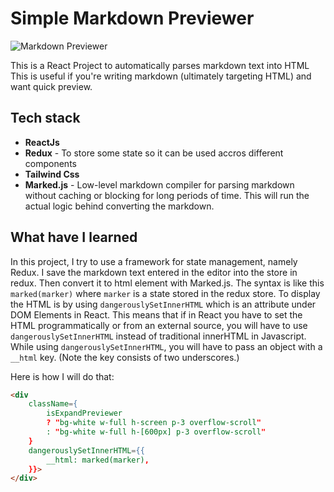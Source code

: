 # Simple Markdown Previewer

![Markdown Previewer](https://media.giphy.com/media/jfeuSrwQQb4x7VPMep/giphy.gif)

This is a React Project to automatically parses markdown text into HTML This is useful if you're writing markdown (ultimately targeting HTML) and want quick preview.

## Tech stack

- **ReactJs**
- **Redux** - To store some state so it can be used accros different components
- **Tailwind Css**
- **Marked.js** - Low-level markdown compiler for parsing markdown without caching or blocking for long periods of time. This will run the actual logic behind converting the markdown.

## What have I learned

In this project, I try to use a framework for state management, namely Redux. I save the markdown text entered in the editor into the store in redux. Then convert it to html element with Marked.js. The syntax is like this `marked(marker)` where `marker` is a state stored in the redux store. To display the HTML is by using `dangerouslySetInnerHTML` which is an attribute under DOM Elements in React. This means that if in React you have to set the HTML programmatically or from an external source, you will have to use `dangerouslySetInnerHTML` instead of traditional innerHTML in Javascript. While using `dangerouslySetInnerHTML`, you will have to pass an object with a `__html` key. (Note the key consists of two underscores.)

Here is how I will do that:

```html
<div
    className={
        isExpandPreviewer
        ? "bg-white w-full h-screen p-3 overflow-scroll"
        : "bg-white w-full h-[600px] p-3 overflow-scroll"
    }
    dangerouslySetInnerHTML={{
        __html: marked(marker),
    }}>
</div>
```
